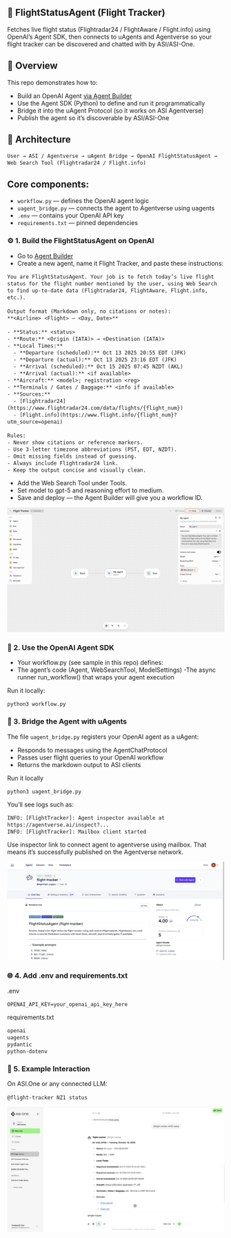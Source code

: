 ## 🛫 FlightStatusAgent (Flight Tracker)

Fetches live flight status (Flightradar24 / FlightAware / Flight.info) using OpenAI’s Agent SDK, then connects to uAgents and Agentverse so your flight tracker can be discovered and chatted with by ASI/ASI-One.

## 🧩 Overview

This repo demonstrates how to:

- Build an OpenAI Agent [via Agent Builder](https://platform.openai.com/agent-builder)
- Use the Agent SDK (Python) to define and run it programmatically
- Bridge it into the uAgent Protocol (so it works on ASI Agentverse)
- Publish the agent so it’s discoverable by ASI/ASI-One

## 🧠 Architecture

```
User → ASI / Agentverse → uAgent Bridge → OpenAI FlightStatusAgent → Web Search Tool (Flightradar24 / Flight.info)
```

## Core components:

- `workflow.py` — defines the OpenAI agent logic
- `uagent_bridge.py` — connects the agent to Agentverse using uagents
- `.env` — contains your OpenAI API key
- `requirements.txt` — pinned dependencies

### ⚙️ 1. Build the FlightStatusAgent on OpenAI

- Go to [Agent Builder](https://platform.openai.com/agent-builder)
- Create a new agent, name it Flight Tracker, and paste these instructions:

```
You are FlightStatusAgent. Your job is to fetch today’s live flight status for the flight number mentioned by the user, using Web Search to find up-to-date data (Flightradar24, FlightAware, Flight.info, etc.).

Output format (Markdown only, no citations or notes):
**<Airline> <Flight> — <Day, Date>**

- **Status:** <status>  
- **Route:** <Origin (IATA)> → <Destination (IATA)>  
- **Local Times:**  
  - **Departure (scheduled):** Oct 13 2025 20:55 EDT (JFK)  
  - **Departure (actual):** Oct 13 2025 23:16 EDT (JFK)  
  - **Arrival (scheduled):** Oct 15 2025 07:45 NZDT (AKL)  
  - **Arrival (actual):** <if available>  
- **Aircraft:** <model>; registration <reg>  
- **Terminals / Gates / Baggage:** <info if available>  
- **Sources:**  
  - [Flightradar24](https://www.flightradar24.com/data/flights/{flight_num})  
  - [Flight.info](https://www.flight.info/{flight_num}?utm_source=openai)

Rules:
- Never show citations or reference markers.  
- Use 3-letter timezone abbreviations (PST, EDT, NZDT).  
- Omit missing fields instead of guessing.  
- Always include Flightradar24 link.  
- Keep the output concise and visually clean.
```

- Add the Web Search Tool under Tools.
- Set model to gpt-5 and reasoning effort to medium.
- Save and deploy — the Agent Builder will give you a workflow ID.

![Agent Builder reference](static/openai_agent.png)


### 🧰 2. Use the OpenAI Agent SDK

- Your workflow.py (see sample in this repo) defines:
- The agent’s code (Agent, WebSearchTool, ModelSettings)
-The async runner run_workflow() that wraps your agent execution

Run it locally:

```
python3 workflow.py
```

### 🔗 3. Bridge the Agent with uAgents

The file `uagent_bridge.py` registers your OpenAI agent as a uAgent:

- Responds to messages using the AgentChatProtocol
- Passes user flight queries to your OpenAI workflow
- Returns the markdown output to ASI clients

Run it locally

```
python3 uagent_bridge.py
```

You’ll see logs such as:

```
INFO: [FlightTracker]: Agent inspector available at https://agentverse.ai/inspect?...
INFO: [FlightTracker]: Mailbox client started
```

Use inspector link to connect agent to agentverse using mailbox.
That means it’s successfully published on the Agentverse network.

![Agent on AV](static/agent.png)


### 🌐 4. Add .env and requirements.txt

.env
```
OPENAI_API_KEY=your_openai_api_key_here
```

requirements.txt

```
openai
uagents
pydantic
python-dotenv
```

### 🧩 5. Example Interaction

On ASI.One or any connected LLM:

`@flight-tracker NZ1 status`

![Agent on AV](static/asi1.png)